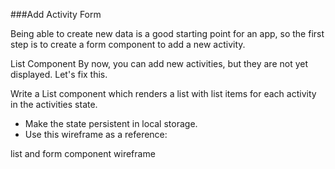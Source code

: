 ###Add Activity Form

Being able to create new data is a good starting point for an app, so the first step is to create a form component to add a new activity.

List Component
By now, you can add new activities, but they are not yet displayed. Let's fix this.

Write a List component which renders a list with list items for each activity in the activities state.

- Make the state persistent in local storage.
- Use this wireframe as a reference:

list and form component wireframe
